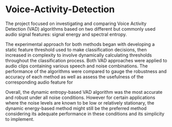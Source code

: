 # Voice-Activity-Detection
The project focused on investigating and comparing Voice Activity Detection (VAD) algorithms based on two different but commonly used audio signal features: signal energy and spectral entropy. 

The experimental approach for both methods began with developing a static feature threshold used to make classification decisions, then increased in complexity to involve dynamically calculating thresholds throughout the classification process. Both VAD approaches were applied to audio clips containing various speech and noise combinations. The performance of the algorithms were compared to gauge the robustness and accuracy of each method as well as assess the usefulness of the corresponding audio feature for 

Overall, the dynamic entropy-based VAD algorithm was the most accurate and robust under all noise
conditions. However for certain applications where the noise levels are known to be low or relatively stationary, the dynamic energy-based method might still be the preferred method considering its adequate performance in these conditions and its simplicity to implement.
